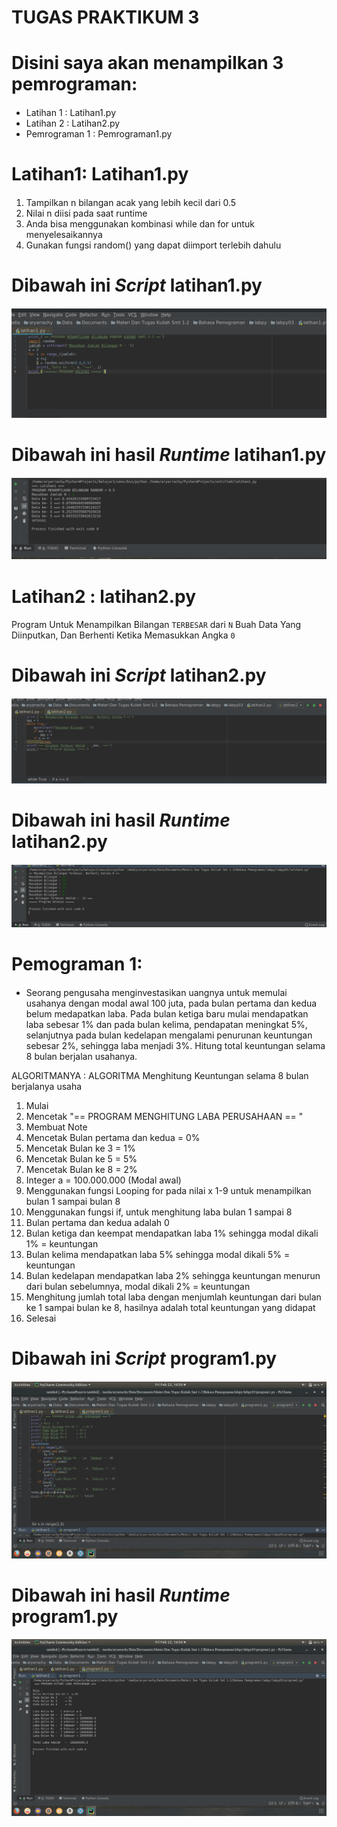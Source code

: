 # TUGAS PRAKTIKUM 3 <H1>

# Disini saya akan menampilkan 3 pemrograman: <h4>

* Latihan 1     : Latihan1.py
* Latihan 2     : Latihan2.py
* Pemrograman 1 : Pemrograman1.py
 
# Latihan1: Latihan1.py <h4>

1. Tampilkan n bilangan acak yang lebih kecil dari 0.5
2. Nilai n diisi pada saat runtime
3. Anda bisa menggunakan kombinasi while dan for untuk menyelesaikannya
4. Gunakan fungsi random() yang dapat diimport terlebih dahulu

# Dibawah ini *Script* latihan1.py <h4>
![screenshoot](https://github.com/SyahriRahmat/labpy03/blob/master/latihan1coding.png)

# Dibawah ini hasil *Runtime* latihan1.py <h4>
![screenshoot](https://github.com/SyahriRahmat/labpy03/blob/master/latihan1program.png)


# Latihan2 : latihan2.py <h4>
Program Untuk Menampilkan Bilangan `TERBESAR` dari `N` Buah Data Yang Diinputkan, Dan Berhenti Ketika Memasukkan Angka `0`

# Dibawah ini *Script* latihan2.py <h4>
![screenshoot](https://github.com/SyahriRahmat/labpy03/blob/master/latihan2coding.png)

# Dibawah ini hasil *Runtime* latihan2.py <h4>
![screenshoot](https://github.com/SyahriRahmat/labpy03/blob/master/latihan2program.png)

# Pemograman 1: <h4>
* Seorang pengusaha menginvestasikan uangnya untuk memulai usahanya dengan modal awal 100 juta, pada bulan pertama dan kedua belum medapatkan laba. Pada bulan ketiga baru mulai mendapatkan laba sebesar 1% dan pada bulan kelima, pendapatan meningkat 5%, selanjutnya pada bulan kedelapan mengalami penurunan keuntungan sebesar 2%, sehingga laba menjadi 3%. Hitung total keuntungan selama 8 bulan berjalan usahanya.

ALGORITMANYA :
ALGORITMA Menghitung Keuntungan selama 8 bulan berjalanya usaha

1. Mulai
2. Mencetak "== PROGRAM MENGHITUNG LABA PERUSAHAAN == "
3. Membuat Note
4. Mencetak Bulan pertama dan kedua = 0%
5. Mencetak Bulan ke 3 = 1%
6. Mencetak Bulan ke 5 = 5%
7. Mencetak Bulan ke 8 = 2%
8. Integer a = 100.000.000 (Modal awal)
9. Menggunakan fungsi Looping for pada nilai x 1-9 untuk menampilkan bulan 1 sampai bulan 8
10. Menggunakan fungsi if, untuk menghitung laba bulan 1 sampai 8
11. Bulan pertama dan kedua adalah 0
12. Bulan ketiga dan keempat mendapatkan laba 1% sehingga modal dikali 1% = keuntungan
13. Bulan kelima mendapatkan laba 5% sehingga modal dikali 5% = keuntungan
14. Bulan kedelapan mendapatkan laba 2% sehingga keuntungan menurun dari bulan sebelumnya, modal dikali 2% = keuntungan
15. Menghitung jumlah total laba dengan menjumlah keuntungan dari bulan ke 1 sampai bulan ke 8, hasilnya adalah total keuntungan yang didapat
16. Selesai

# Dibawah ini *Script* program1.py <h4>
![screenshoot](https://github.com/SyahriRahmat/labpy03/blob/master/program1coding.png)

# Dibawah ini hasil *Runtime* program1.py <h4>
![screenshoot](https://github.com/SyahriRahmat/labpy03/blob/master/program1program.png)

